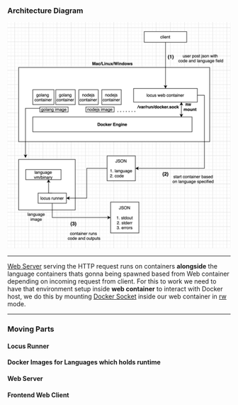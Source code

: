 
### Architecture Diagram


![locus architecture](images/architecture.png)


---

[Web Server](https://github.com/itsjwala/locus/tree/master/web) serving the HTTP request runs on containers **alongside** the language containers thats gonna being spawned based from Web container depending on incoming request from client. For this to work we need to have that environment setup inside **web container** to interact with Docker host, we do this by mounting [Docker Socket](https://medium.com/better-programming/about-var-run-docker-sock-3bfd276e12fd) inside our web container in [rw](https://github.com/itsjwala/locus/blob/master/Makefile#L6) mode.


---


### Moving Parts

#### Locus Runner

#### Docker Images for Languages which holds runtime

#### Web Server 

#### Frontend Web Client






